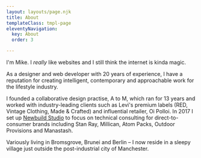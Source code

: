 ```yaml
---
layout: layouts/page.njk
title: About
templateClass: tmpl-page
eleventyNavigation:
  key: About
  order: 3

---
```

I'm Mike. I _really_ like websites and I still think the internet is kinda magic.

As a designer and web developer with 20 years of experience, I have a reputation for creating intelligent, contemporary and approachable work for the lifestyle industry.

I founded a collaborative design practise, A to M, which ran for 13 years and worked with industry-leading clients such as Levi's premium labels (RED, Vintage Clothing, Made & Crafted) and influential retailer, Oi Polloi. In 2017 I set up [Newbuild Studio](https://newbuild.studio/) to focus on technical consulting for direct-to-consumer brands including Stan Ray, Millican, Atom Packs, Outdoor Provisions and Manastash.

Variously living in Bromsgrove, Brunei and Berlin – I now reside in a sleepy village just outside the post-industrial city of Manchester.
